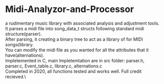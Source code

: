 # Midi-Analyzor-and-Processor
a rudimentary music library with associated analysis and adjustment tools.\
It parses a midi file into song_data_t structs following standard midi structure(parser).\
After parsing, it creating a binary tree to act as a library of for MIDI songs(library.\
You can modify the midi file as you wanted for all the attributes that it have(alternations). \
Impletemented in C, main Impletemtation are in src folder: parser.h, parser.c, Event_table.c, library.c, alternations.c\
Completed in 2020, all functions tested and works well. Full credit recieved.\
